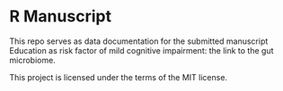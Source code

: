 # R Manuscript

This repo serves as data documentation for the submitted manuscript Education as risk factor of mild cognitive impairment: the link to the gut microbiome.

This project is licensed under the terms of the MIT license.
